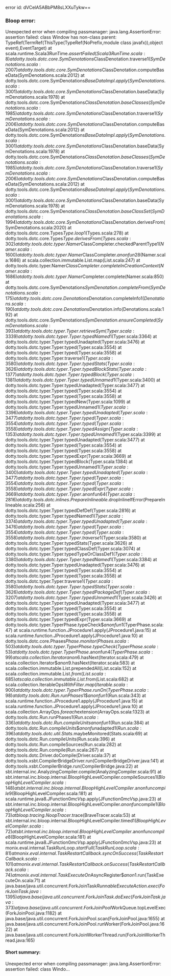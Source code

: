 error id: dVCelA5ABbPM8sLXXuTykw==
### Bloop error:

Unexpected error when compiling passmanager: java.lang.AssertionError: assertion failed: class Window has non-class parent: TypeRef(TermRef(ThisType(TypeRef(NoPrefix,module class javafx)),object event),EventTarget)
	at scala.runtime.Scala3RunTime$.assertFailed(Scala3RunTime.scala:8)
	at dotty.tools.dotc.core.SymDenotations$ClassDenotation.traverse$1(SymDenotations.scala:2007)
	at dotty.tools.dotc.core.SymDenotations$ClassDenotation.computeBaseData(SymDenotations.scala:2012)
	at dotty.tools.dotc.core.SymDenotations$BaseDataImpl.apply(SymDenotations.scala:3001)
	at dotty.tools.dotc.core.SymDenotations$ClassDenotation.baseData(SymDenotations.scala:1978)
	at dotty.tools.dotc.core.SymDenotations$ClassDenotation.baseClasses(SymDenotations.scala:1985)
	at dotty.tools.dotc.core.SymDenotations$ClassDenotation.traverse$1(SymDenotations.scala:2006)
	at dotty.tools.dotc.core.SymDenotations$ClassDenotation.computeBaseData(SymDenotations.scala:2012)
	at dotty.tools.dotc.core.SymDenotations$BaseDataImpl.apply(SymDenotations.scala:3001)
	at dotty.tools.dotc.core.SymDenotations$ClassDenotation.baseData(SymDenotations.scala:1978)
	at dotty.tools.dotc.core.SymDenotations$ClassDenotation.baseClasses(SymDenotations.scala:1985)
	at dotty.tools.dotc.core.SymDenotations$ClassDenotation.traverse$1(SymDenotations.scala:2006)
	at dotty.tools.dotc.core.SymDenotations$ClassDenotation.computeBaseData(SymDenotations.scala:2012)
	at dotty.tools.dotc.core.SymDenotations$BaseDataImpl.apply(SymDenotations.scala:3001)
	at dotty.tools.dotc.core.SymDenotations$ClassDenotation.baseData(SymDenotations.scala:1978)
	at dotty.tools.dotc.core.SymDenotations$ClassDenotation.baseClassSet(SymDenotations.scala:1994)
	at dotty.tools.dotc.core.SymDenotations$ClassDenotation.derivesFrom(SymDenotations.scala:2020)
	at dotty.tools.dotc.core.Types$Type.loop$1(Types.scala:278)
	at dotty.tools.dotc.core.Types$Type.derivesFrom(Types.scala:302)
	at dotty.tools.dotc.typer.Namer$ClassCompleter.checkedParentType$1(Namer.scala:1600)
	at dotty.tools.dotc.typer.Namer$ClassCompleter.$anonfun$28(Namer.scala:1686)
	at scala.collection.immutable.List.map(List.scala:247)
	at dotty.tools.dotc.typer.Namer$ClassCompleter.completeInCreationContext(Namer.scala:1686)
	at dotty.tools.dotc.typer.Namer$Completer.complete(Namer.scala:850)
	at dotty.tools.dotc.core.SymDenotations$SymDenotation.completeFrom(SymDenotations.scala:175)
	at dotty.tools.dotc.core.Denotations$Denotation.completeInfo$1(Denotations.scala:190)
	at dotty.tools.dotc.core.Denotations$Denotation.info(Denotations.scala:192)
	at dotty.tools.dotc.core.SymDenotations$SymDenotation.ensureCompleted(SymDenotations.scala:393)
	at dotty.tools.dotc.typer.Typer.retrieveSym(Typer.scala:3339)
	at dotty.tools.dotc.typer.Typer.typedNamed$1(Typer.scala:3364)
	at dotty.tools.dotc.typer.Typer.typedUnadapted(Typer.scala:3476)
	at dotty.tools.dotc.typer.Typer.typed(Typer.scala:3554)
	at dotty.tools.dotc.typer.Typer.typed(Typer.scala:3558)
	at dotty.tools.dotc.typer.Typer.traverse$1(Typer.scala:3580)
	at dotty.tools.dotc.typer.Typer.typedStats(Typer.scala:3626)
	at dotty.tools.dotc.typer.Typer.typedBlockStats(Typer.scala:1377)
	at dotty.tools.dotc.typer.Typer.typedBlock(Typer.scala:1381)
	at dotty.tools.dotc.typer.Typer.typedUnnamed$1(Typer.scala:3400)
	at dotty.tools.dotc.typer.Typer.typedUnadapted(Typer.scala:3477)
	at dotty.tools.dotc.typer.Typer.typed(Typer.scala:3554)
	at dotty.tools.dotc.typer.Typer.typed(Typer.scala:3558)
	at dotty.tools.dotc.typer.Typer.typedNew(Typer.scala:1099)
	at dotty.tools.dotc.typer.Typer.typedUnnamed$1(Typer.scala:3396)
	at dotty.tools.dotc.typer.Typer.typedUnadapted(Typer.scala:3477)
	at dotty.tools.dotc.typer.Typer.typed(Typer.scala:3554)
	at dotty.tools.dotc.typer.Typer.typed(Typer.scala:3558)
	at dotty.tools.dotc.typer.Typer.typedAssign(Typer.scala:1353)
	at dotty.tools.dotc.typer.Typer.typedUnnamed$1(Typer.scala:3399)
	at dotty.tools.dotc.typer.Typer.typedUnadapted(Typer.scala:3477)
	at dotty.tools.dotc.typer.Typer.typed(Typer.scala:3554)
	at dotty.tools.dotc.typer.Typer.typed(Typer.scala:3558)
	at dotty.tools.dotc.typer.Typer.typedExpr(Typer.scala:3669)
	at dotty.tools.dotc.typer.Typer.typedBlock(Typer.scala:1384)
	at dotty.tools.dotc.typer.Typer.typedUnnamed$1(Typer.scala:3400)
	at dotty.tools.dotc.typer.Typer.typedUnadapted(Typer.scala:3477)
	at dotty.tools.dotc.typer.Typer.typed(Typer.scala:3554)
	at dotty.tools.dotc.typer.Typer.typed(Typer.scala:3558)
	at dotty.tools.dotc.typer.Typer.typedExpr(Typer.scala:3669)
	at dotty.tools.dotc.typer.Typer.$anonfun$64(Typer.scala:2816)
	at dotty.tools.dotc.inlines.PrepareInlineable$.dropInlineIfError(PrepareInlineable.scala:256)
	at dotty.tools.dotc.typer.Typer.typedDefDef(Typer.scala:2816)
	at dotty.tools.dotc.typer.Typer.typedNamed$1(Typer.scala:3374)
	at dotty.tools.dotc.typer.Typer.typedUnadapted(Typer.scala:3476)
	at dotty.tools.dotc.typer.Typer.typed(Typer.scala:3554)
	at dotty.tools.dotc.typer.Typer.typed(Typer.scala:3558)
	at dotty.tools.dotc.typer.Typer.traverse$1(Typer.scala:3580)
	at dotty.tools.dotc.typer.Typer.typedStats(Typer.scala:3626)
	at dotty.tools.dotc.typer.Typer.typedClassDef(Typer.scala:3074)
	at dotty.tools.dotc.typer.Typer.typedTypeOrClassDef$1(Typer.scala:3380)
	at dotty.tools.dotc.typer.Typer.typedNamed$1(Typer.scala:3384)
	at dotty.tools.dotc.typer.Typer.typedUnadapted(Typer.scala:3476)
	at dotty.tools.dotc.typer.Typer.typed(Typer.scala:3554)
	at dotty.tools.dotc.typer.Typer.typed(Typer.scala:3558)
	at dotty.tools.dotc.typer.Typer.traverse$1(Typer.scala:3580)
	at dotty.tools.dotc.typer.Typer.typedStats(Typer.scala:3626)
	at dotty.tools.dotc.typer.Typer.typedPackageDef(Typer.scala:3207)
	at dotty.tools.dotc.typer.Typer.typedUnnamed$1(Typer.scala:3426)
	at dotty.tools.dotc.typer.Typer.typedUnadapted(Typer.scala:3477)
	at dotty.tools.dotc.typer.Typer.typed(Typer.scala:3554)
	at dotty.tools.dotc.typer.Typer.typed(Typer.scala:3558)
	at dotty.tools.dotc.typer.Typer.typedExpr(Typer.scala:3669)
	at dotty.tools.dotc.typer.TyperPhase.typeCheck$$anonfun$1(TyperPhase.scala:47)
	at scala.runtime.function.JProcedure1.apply(JProcedure1.java:15)
	at scala.runtime.function.JProcedure1.apply(JProcedure1.java:10)
	at dotty.tools.dotc.core.Phases$Phase.monitor(Phases.scala:503)
	at dotty.tools.dotc.typer.TyperPhase.typeCheck(TyperPhase.scala:53)
	at dotty.tools.dotc.typer.TyperPhase.$anonfun$4(TyperPhase.scala:99)
	at scala.collection.Iterator$$anon$6.hasNext(Iterator.scala:479)
	at scala.collection.Iterator$$anon$9.hasNext(Iterator.scala:583)
	at scala.collection.immutable.List.prependedAll(List.scala:152)
	at scala.collection.immutable.List$.from(List.scala:685)
	at scala.collection.immutable.List$.from(List.scala:682)
	at scala.collection.IterableOps$WithFilter.map(Iterable.scala:900)
	at dotty.tools.dotc.typer.TyperPhase.runOn(TyperPhase.scala:98)
	at dotty.tools.dotc.Run.runPhases$1$$anonfun$1(Run.scala:343)
	at scala.runtime.function.JProcedure1.apply(JProcedure1.java:15)
	at scala.runtime.function.JProcedure1.apply(JProcedure1.java:10)
	at scala.collection.ArrayOps$.foreach$extension(ArrayOps.scala:1323)
	at dotty.tools.dotc.Run.runPhases$1(Run.scala:336)
	at dotty.tools.dotc.Run.compileUnits$$anonfun$1(Run.scala:384)
	at dotty.tools.dotc.Run.compileUnits$$anonfun$adapted$1(Run.scala:396)
	at dotty.tools.dotc.util.Stats$.maybeMonitored(Stats.scala:69)
	at dotty.tools.dotc.Run.compileUnits(Run.scala:396)
	at dotty.tools.dotc.Run.compileSources(Run.scala:282)
	at dotty.tools.dotc.Run.compile(Run.scala:267)
	at dotty.tools.dotc.Driver.doCompile(Driver.scala:37)
	at dotty.tools.xsbt.CompilerBridgeDriver.run(CompilerBridgeDriver.java:141)
	at dotty.tools.xsbt.CompilerBridge.run(CompilerBridge.java:22)
	at sbt.internal.inc.AnalyzingCompiler.compile(AnalyzingCompiler.scala:91)
	at sbt.internal.inc.bloop.internal.BloopHighLevelCompiler.compileSources$1(BloopHighLevelCompiler.scala:148)
	at sbt.internal.inc.bloop.internal.BloopHighLevelCompiler.$anonfun$compile$9(BloopHighLevelCompiler.scala:181)
	at scala.runtime.java8.JFunction0$mcV$sp.apply(JFunction0$mcV$sp.java:23)
	at sbt.internal.inc.bloop.internal.BloopHighLevelCompiler.$anonfun$compile$1(BloopHighLevelCompiler.scala:73)
	at bloop.tracing.NoopTracer$.trace(BraveTracer.scala:53)
	at sbt.internal.inc.bloop.internal.BloopHighLevelCompiler.timed$1(BloopHighLevelCompiler.scala:72)
	at sbt.internal.inc.bloop.internal.BloopHighLevelCompiler.$anonfun$compile$8(BloopHighLevelCompiler.scala:181)
	at scala.runtime.java8.JFunction0$mcV$sp.apply(JFunction0$mcV$sp.java:23)
	at monix.eval.internal.TaskRunLoop$.startFull(TaskRunLoop.scala:81)
	at monix.eval.internal.TaskRestartCallback.syncOnSuccess(TaskRestartCallback.scala:101)
	at monix.eval.internal.TaskRestartCallback.onSuccess(TaskRestartCallback.scala:74)
	at monix.eval.internal.TaskExecuteOn$AsyncRegister$$anon$1.run(TaskExecuteOn.scala:71)
	at java.base/java.util.concurrent.ForkJoinTask$RunnableExecuteAction.exec(ForkJoinTask.java:1395)
	at java.base/java.util.concurrent.ForkJoinTask.doExec(ForkJoinTask.java:373)
	at java.base/java.util.concurrent.ForkJoinPool$WorkQueue.topLevelExec(ForkJoinPool.java:1182)
	at java.base/java.util.concurrent.ForkJoinPool.scan(ForkJoinPool.java:1655)
	at java.base/java.util.concurrent.ForkJoinPool.runWorker(ForkJoinPool.java:1622)
	at java.base/java.util.concurrent.ForkJoinWorkerThread.run(ForkJoinWorkerThread.java:165)
#### Short summary: 

Unexpected error when compiling passmanager: java.lang.AssertionError: assertion failed: class Windo...